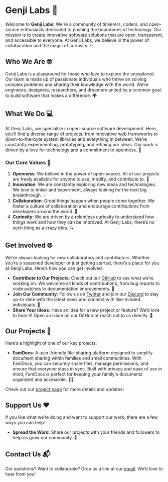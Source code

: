 # Genji Labs 🚀

Welcome to **Genji Labs**! We're a community of tinkerers, coders, and open-source enthusiasts dedicated to pushing the boundaries of technology. Our mission is to create innovative software solutions that are open, transparent, and accessible to everyone. At Genji Labs, we believe in the power of collaboration and the magic of curiosity. ✨

## Who We Are 🤓

Genji Labs is a playground for those who love to explore the unexplored. Our team is made up of passionate individuals who thrive on solving complex problems and sharing their knowledge with the world. We’re engineers, designers, researchers, and dreamers united by a common goal: to build software that makes a difference. 🌍

## What We Do 💻

At Genji Labs, we specialize in open-source software development. Here, you’ll find a diverse range of projects, from innovative web frameworks to down-to-the-byte system libraries and everything in between. We’re constantly experimenting, prototyping, and refining our ideas. Our work is driven by a love for technology and a commitment to openness. 🔧

### Our Core Values 🌟

1. **Openness**: We believe in the power of open-source. All of our projects are freely available for anyone to use, modify, and contribute to. 👐
2. **Innovation**: We are constantly exploring new ideas and technologies. We love to tinker and experiment, always looking for the next big breakthrough. 💡
3. **Collaboration**: Great things happen when people come together. We foster a culture of collaboration and encourage contributions from developers around the world. 🤝
4. **Curiosity**: We are driven by a relentless curiosity to understand how things work and how they can be improved. At Genji Labs, there’s no such thing as a crazy idea. 🔍

## Get Involved 🌐

We’re always looking for new collaborators and contributors. Whether you’re a seasoned developer or just getting started, there’s a place for you at Genji Labs. Here’s how you can get involved:

- **Contribute to Our Projects**: Check out our [GitHub](https://github.com/genjilabs) to see what we’re working on. We welcome all kinds of contributions, from bug reports to code patches to documentation improvements. 📝
- **Join Our Community**: Follow us on [Twitter](https://twitter.com/genjilabs) and join our [Discord](https://discord.gg/genjilabs) to stay up-to-date with the latest news and connect with like-minded individuals. 🌈
- **Share Your Ideas**: Have an idea for a new project or feature? We’d love to hear it! Open an issue on our GitHub or reach out to us directly. 💭

## Our Projects 📂

Here’s a highlight of one of our key projects:

- **FamDocs**: A user-friendly file-sharing platform designed to simplify document sharing within families and small communities. With FamDocs, you can securely share files, manage permissions, and ensure that everyone stays in sync. Built with privacy and ease of use in mind, FamDocs is perfect for keeping your family's documents organized and accessible. 📄🔐

Check out our [project page](https://github.com/Genji-Labs/famdocs-zoo.git) for more details and updates!

## Support Us ❤️

If you like what we’re doing and want to support our work, there are a few ways you can help:

- **Spread the Word**: Share our projects with your friends and followers to help us grow our community. 📢

## Contact Us 📬

Got questions? Want to collaborate? Drop us a line at our [email](mailto:oromapinc@gmail.com). We’d love to hear from you!
